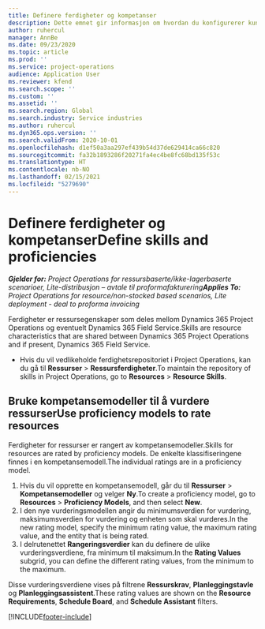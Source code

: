 ```yaml
---
title: Definere ferdigheter og kompetanser
description: Dette emnet gir informasjon om hvordan du konfigurerer kunnskapsmodeller for å vurdere ressurser.
author: ruhercul
manager: AnnBe
ms.date: 09/23/2020
ms.topic: article
ms.prod: ''
ms.service: project-operations
audience: Application User
ms.reviewer: kfend
ms.search.scope: ''
ms.custom: ''
ms.assetid: ''
ms.search.region: Global
ms.search.industry: Service industries
ms.author: ruhercul
ms.dyn365.ops.version: ''
ms.search.validFrom: 2020-10-01
ms.openlocfilehash: d1ef50a3aa297ef439b54d37de629414ca66c820
ms.sourcegitcommit: fa32b1893286f20271fa4ec4be8fc68bd135f53c
ms.translationtype: HT
ms.contentlocale: nb-NO
ms.lasthandoff: 02/15/2021
ms.locfileid: "5279690"
---
```

# <a name="define-skills-and-proficiencies"></a><span data-ttu-id="e0d0b-103">Definere ferdigheter og kompetanser</span><span class="sxs-lookup"><span data-stu-id="e0d0b-103">Define skills and proficiencies</span></span>

<span data-ttu-id="e0d0b-104">_**Gjelder for:** Project Operations for ressursbaserte/ikke-lagerbaserte scenarioer, Lite-distribusjon – avtale til proformafakturering_</span><span class="sxs-lookup"><span data-stu-id="e0d0b-104">_**Applies To:** Project Operations for resource/non-stocked based scenarios, Lite deployment - deal to proforma invoicing_</span></span>

<span data-ttu-id="e0d0b-105">Ferdigheter er ressursegenskaper som deles mellom Dynamics 365 Project Operations og eventuelt Dynamics 365 Field Service.</span><span class="sxs-lookup"><span data-stu-id="e0d0b-105">Skills are resource characteristics that are shared between Dynamics 365 Project Operations and if present, Dynamics 365 Field Service.</span></span> 

- <span data-ttu-id="e0d0b-106">Hvis du vil vedlikeholde ferdighetsrepositoriet i Project Operations, kan du gå til **Ressurser** \> **Ressursferdigheter**.</span><span class="sxs-lookup"><span data-stu-id="e0d0b-106">To maintain the repository of skills in Project Operations, go to **Resources** \> **Resource Skills**.</span></span> 

## <a name="use-proficiency-models-to-rate-resources"></a><span data-ttu-id="e0d0b-107">Bruke kompetansemodeller til å vurdere ressurser</span><span class="sxs-lookup"><span data-stu-id="e0d0b-107">Use proficiency models to rate resources</span></span>

<span data-ttu-id="e0d0b-108">Ferdigheter for ressurser er rangert av kompetansemodeller.</span><span class="sxs-lookup"><span data-stu-id="e0d0b-108">Skills for resources are rated by proficiency models.</span></span> <span data-ttu-id="e0d0b-109">De enkelte klassifiseringene finnes i en kompetansemodell.</span><span class="sxs-lookup"><span data-stu-id="e0d0b-109">The individual ratings are in a proficiency model.</span></span> 

1. <span data-ttu-id="e0d0b-110">Hvis du vil opprette en kompetansemodell, går du til **Ressurser** \> **Kompetansemodeller** og velger **Ny**.</span><span class="sxs-lookup"><span data-stu-id="e0d0b-110">To create a proficiency model, go to **Resources** \> **Proficiency Models**, and then select **New**.</span></span>
2. <span data-ttu-id="e0d0b-111">I den nye vurderingsmodellen angir du minimumsverdien for vurdering, maksimumsverdien for vurdering og enheten som skal vurderes.</span><span class="sxs-lookup"><span data-stu-id="e0d0b-111">In the new rating model, specify the minimum rating value, the maximum rating value, and the entity that is being rated.</span></span>
3. <span data-ttu-id="e0d0b-112">I delrutenettet **Rangeringsverdier** kan du definere de ulike vurderingsverdiene, fra minimum til maksimum.</span><span class="sxs-lookup"><span data-stu-id="e0d0b-112">In the **Rating Values** subgrid, you can define the different rating values, from the minimum to the maximum.</span></span>


<span data-ttu-id="e0d0b-113">Disse vurderingsverdiene vises på filtrene **Ressurskrav**, **Planleggingstavle** og **Planleggingsassistent**.</span><span class="sxs-lookup"><span data-stu-id="e0d0b-113">These rating values are shown on the **Resource Requirements**, **Schedule Board**, and **Schedule Assistant** filters.</span></span>


[!INCLUDE[footer-include](../includes/footer-banner.md)]